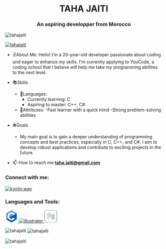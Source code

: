 <h1 align="center">TAHA JAITI</h1>
<h3 align="center">An aspiring developper from Morocco</h3>

<p align="left"> <img src="https://komarev.com/ghpvc/?username=tahajaiti&label=Profile%20views&color=fc38ff&style=plastic" alt="tahajaiti" /> </p>

<p align="left"> <a href="https://github.com/ryo-ma/github-profile-trophy"><img src="https://github-profile-trophy.vercel.app/?username=tahajaiti" alt="tahajaiti" /></a> </p>

* ✌About Me:
Hello! I’m a 20-year-old developer passionate about coding and eager to enhance my skills. I'm currently applying to YouCode, a coding school that I believe will help me take my programming abilities to the next level.

* 📚Skills
  + 📕Languages:
    - Currently learning: C
    - Aspiring to master: C++, C#
  + 📗Attributes:
    -Fast learner with a quick mind
    -Strong problem-solving abilities
* ⚽Goals
  + My main goal is to gain a deeper understanding of programming concepts and best practices, especially in C, C++, and C#. I aim to develop robust applications and contribute to exciting projects in the future.

+ 📫 How to reach me **taha.jaiti@gmail.com**

<h3 align="left">Connect with me:</h3>
<p align="left">
<a href="https://instagram.com/kyojin.wav" target="blank"><img align="center" src="https://raw.githubusercontent.com/rahuldkjain/github-profile-readme-generator/master/src/images/icons/Social/instagram.svg" alt="kyojin.wav" height="30" width="40" /></a>
</p>

<h3 align="left">Languages and Tools:</h3>
<p align="left"> <a href="https://www.cprogramming.com/" target="_blank" rel="noreferrer"> <img src="https://raw.githubusercontent.com/devicons/devicon/master/icons/c/c-original.svg" alt="c" width="40" height="40"/> </a> <a href="https://www.adobe.com/in/products/illustrator.html" target="_blank" rel="noreferrer"> <img src="https://www.vectorlogo.zone/logos/adobe_illustrator/adobe_illustrator-icon.svg" alt="illustrator" width="40" height="40"/> </a> <a href="https://www.photoshop.com/en" target="_blank" rel="noreferrer"> <img src="https://raw.githubusercontent.com/devicons/devicon/master/icons/photoshop/photoshop-line.svg" alt="photoshop" width="40" height="40"/> </a> </p>

<p><img align="left" src="https://github-readme-stats.vercel.app/api/top-langs?username=tahajaiti&show_icons=true&theme=synthwave&title_color=d400ff&text_color=ffffff&locale=en&layout=compact" alt="tahajaiti" /></p>

<p>&nbsp;<img align="center" src="https://github-readme-stats.vercel.app/api?username=tahajaiti&show_icons=true&theme=synthwave&title_color=a90bfe&text_color=ffffff&locale=en" alt="tahajaiti" /></p>

<p><img align="center" src="https://github-readme-streak-stats.herokuapp.com/?user=tahajaiti&theme=dark" alt="tahajaiti" /></p>

